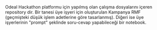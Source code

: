 Odeal Hackathon platformu için yapılmış olan çalışma dosyalarını içeren repository dir.
Bir tanesi üye işyeri için oluşturulan Kampanya RMF (geçmişteki düşük işlem adetlerine göre tasarlanmış).
Diğeri ise üye işyerlerinin "prompt" şeklinde soru-cevap yapabileceği bir notebook.
